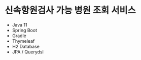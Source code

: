 # 신속항원검사 가능 병원 조회 서비스

<ul>
  <li>Java 11</li>
<li>Spring Boot</li>
<li>Gradle</li>
<li>Thymeleaf</li>
<li>H2 Database</li>
<li>JPA / Querydsl</li>
</ul>
